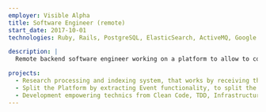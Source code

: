 ```yaml
---
employer: Visible Alpha
title: Software Engineer (remote)
start_date: 2017-10-01
technologies: Ruby, Rails, PostgreSQL, ElasticSearch, ActiveMQ, Google PubSub, Cloudformation, Kubernetes, Docker

description: |
  Remote backend software engineer working on a platform to allow to connect research providers with the wealth managers, empowering them with the tools to generate alpha

projects:
  - Research processing and indexing system, that works by receiving the Research Reports, mainly in a PDF form, extract the information, enrich and store it for analysis and user consumption.
  - Split the Platform by extracting Event functionality, to split the responsibilities and creating API to access and provide the information.
  - Development empowering technics from Clean Code, TDD, Infrastructure as code and the CI/CD.
---
```

